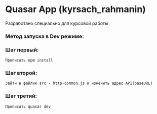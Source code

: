 # Quasar App (kyrsach_rahmanin)

Разработано специально для курсовой работы

### Метод запуска в Dev режиме:

### Шаг первый:
```
Прописать npm install
```

### Шаг второй:
```
Зайти в файлик src - http-common.js и изменить адрес API(baseURL)
```

### Шаг третий:
```
Прописать quasar dev
```


